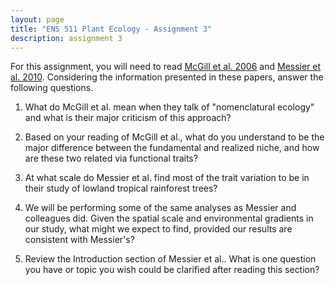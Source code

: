 ```yaml
---
layout: page
title: "ENS 511 Plant Ecology - Assignment 3"
description: assignment 3
---
```


For this assignment, you will need to read [McGill et al. 2006](https://www.dropbox.com/s/5lhdjifxxzrwk0e/McGill%20et%20al.%20-%202006%20-%20Trends%20in%20ecology%20%26%20evolution.pdf?dl=0) and [Messier et al. 2010](https://www.dropbox.com/s/ll74cbyz4br17f0/Messier%2C%20McGill%2C%20Lechowicz%20-%202010%20-%20Ecology%20Letters.pdf?dl=0). 
Considering the information presented in these papers, answer the following questions.

1. What do McGill et al. mean when they talk of "nomenclatural ecology" and what is their major criticism of this approach?

2. Based on your reading of McGill et al., what do you understand to be the major difference between the fundamental and realized niche, and how are these two related via functional traits?

3. At what scale do Messier et al. find most of the trait variation to be in their study of lowland tropical rainforest trees?

4. We will be performing some of the same analyses as Messier and colleagues did. Given the spatial scale and environmental gradients in our study, what might we expect to find, provided our results are consistent with Messier's?

5. Review the Introduction section of Messier et al.. What is one question you have or topic you wish could be clarified after reading this section?


